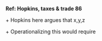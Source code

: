 **Ref: Hopkins, taxes & trade 86**

\+ Hopkins here argues that x,y,z

\+ Operationalizing this would require

